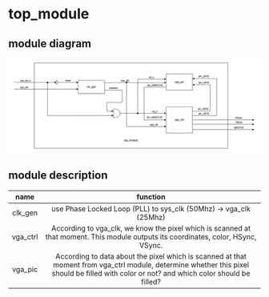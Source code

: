 # top_module

## module diagram

![top_module](https://github.com/KaihaoYuHW/Interfaces/blob/main/VGA/doc/top_module.png)

## module description

|   name   |                           function                           |
| :------: | :----------------------------------------------------------: |
| clk_gen  | use Phase Locked Loop (PLL) to sys_clk (50Mhz) -> vga_clk (25Mhz) |
| vga_ctrl | According to vga_clk, we know the pixel which is scanned at that moment. This module outputs its coordinates, color, HSync, VSync. |
| vga_pic  | According to data about the pixel which is scanned at that moment from vga_ctrl module, determine whether this pixel should be filled with color or not? and which color should be filled? |

